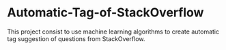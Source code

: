 # Automatic-Tag-of-StackOverflow
This project consist to use machine learning algorithms to create automatic tag suggestion of questions from StackOverflow.
